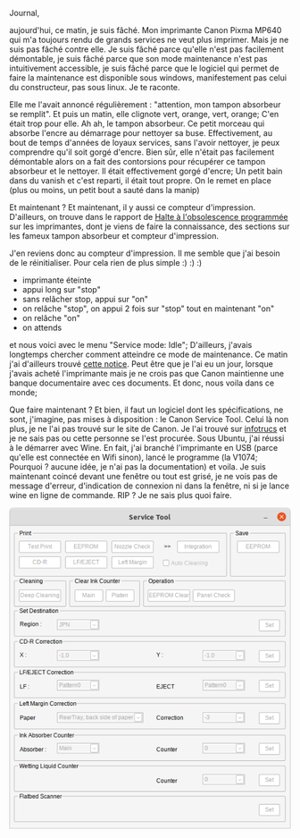 
Journal,

aujourd'hui, ce matin, je suis fâché. Mon imprimante Canon Pixma MP640 qui m'a toujours rendu de grands services ne veut plus imprimer. Mais je ne suis pas fâché contre elle. Je suis fâché parce qu'elle n'est pas facilement démontable, je suis fâché parce que son mode maintenance n'est pas intuitivement accessible, je suis fâché parce que le logiciel qui permet de faire la maintenance est disponible sous windows, manifestement pas celui du constructeur, pas sous linux. Je te raconte. 

Elle me l'avait annoncé régulièrement : "attention, mon tampon absorbeur se remplit". Et puis un matin, elle clignote vert, orange, vert, orange; C'en était trop pour elle. Ah ah, le tampon absorbeur. Ce petit morceau qui absorbe l'encre au démarrage pour nettoyer sa buse. Effectivement, au bout de temps d'années de loyaux services, sans l'avoir nettoyer, je peux comprendre qu'il soit gorgé d'encre. Bien sûr, elle n'était pas facilement démontable alors on a fait des contorsions pour récupérer ce tampon absorbeur et le nettoyer. Il était effectivement gorgé d'encre; Un petit bain dans du vanish et c'est reparti, il était tout propre. On le remet en place (plus ou moins, un petit bout a sauté dans la manip)

Et maintenant ?  Et maintenant, il y aussi ce compteur d'impression. D'ailleurs, on trouve dans le rapport de [Halte à l'obsolescence programmée](https://www.halteobsolescence.org/wp-content/uploads/2019/02/Rapport-imprimantes-HOP.pdf) sur les imprimantes, dont je viens de faire la connaissance, des sections sur les fameux tampon absorbeur et compteur d'impression. 

J'en reviens donc au compteur d'impression. Il me semble que j'ai besoin de le réinitialiser. Pour cela rien de plus simple :) :) :) 

- imprimante éteinte
- appui long sur "stop"
- sans relâcher stop, appui sur "on"
- on relâche "stop", on appui 2 fois sur "stop" tout en maintenant "on"
- on relâche "on"
- on attends

et nous voici avec le menu "Service mode: Idle"; D'ailleurs, j'avais longtemps chercher comment atteindre ce mode de maintenance. Ce matin j'ai d'ailleurs trouvé [cette notice](http://stephane.rouilly.free.fr/blog/canon_mp640-service_manual.pdf). Peut être que je l'ai eu un jour, lorsque j'avais acheté l'imprimante mais je ne crois pas que Canon maintienne une banque documentaire avec ces documents. Et donc, nous voila dans ce monde; 

Que faire maintenant ? Et bien, il faut un logiciel dont les spécifications, ne sont, j'imagine, pas mises à disposition : le Canon Service Tool. Celui là non plus, je ne l'ai pas trouvé sur le site de Canon. Je l'ai trouvé sur [infotrucs](https://www.infotrucs.fr/telecharger-canon-service-tool/) et je ne sais pas ou cette personne se l'est procurée. Sous Ubuntu, j'ai réussi à le démarrer avec Wine. En fait, j'ai branché l'imprimante en USB (parce qu'elle est connectée en Wifi sinon), lancé le programme (la V1074; Pourquoi ? aucune idée, je n'ai pas la documentation) et voila. Je suis maintenant coincé devant une fenêtre ou tout est grisé, je ne vois pas de message d'erreur, d'indication de connexion ni dans la fenêtre, ni si je lance wine en ligne de commande.  RIP ? Je ne sais plus quoi faire. 

![Titre de l'image](https://raw.githubusercontent.com/jeremyfix/linuxfr/master/2023-09-30-Pixma/serviceTool.png)
